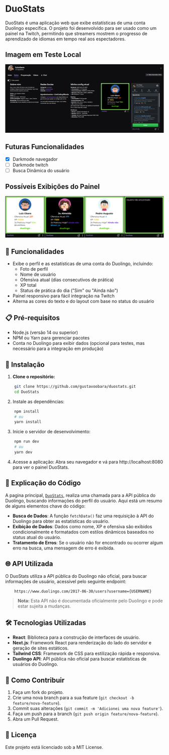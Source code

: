 # DuoStats

DuoStats é uma aplicação web que exibe estatísticas de uma conta Duolingo específica. O projeto foi desenvolvido para ser usado como um painel na Twitch, permitindo que streamers mostrem o progresso de aprendizado de idiomas em tempo real aos espectadores.

## Imagem em Teste Local

![DuoStats em Funcionamento na Twitch](./assets/visualização-twitch.png)

## Futuras Funcionalidades

- [x] Darkmode navegador
- [ ] Darkmode twitch
- [ ] Busca Dinâmica do usuário

## Possíveis Exibições do Painel

![Possíveis painéis](./assets/duostats-paineis.png)

## 🚀 Funcionalidades

- Exibe o perfil e as estatísticas de uma conta do Duolingo, incluindo:
  - Foto de perfil
  - Nome de usuário
  - Ofensiva atual (dias consecutivos de prática)
  - XP total
  - Status de prática do dia ("Sim" ou "Ainda não")
- Painel responsivo para fácil integração na Twitch
- Alterna as cores do texto e do layout com base no status do usuário

## 📋 Pré-requisitos

- Node.js (versão 14 ou superior)
- NPM ou Yarn para gerenciar pacotes
- Conta no Duolingo para exibir dados (opcional para testes, mas necessário para a integração em produção)

## 🔧 Instalação

1. **Clone o repositório:**

```bash
    git clone https://github.com/gustavoobara/duostats.git
    cd DuoStats
```
2. Instale as dependências:

```bash
    npm install
    # ou
    yarn install
```
3. Inicie o servidor de desenvolvimento:

```bash
    npm run dev
    # ou
    yarn dev
```

4. Acesse a aplicação:
Abra seu navegador e vá para http://localhost:8080 para ver o painel DuoStats.

## 📂 Explicação do Código

A pagina principal, [`DuoStats`](./app/duostats/page.tsx), realiza uma chamada para a API pública do Duolingo, buscando informações do perfil do usuário. Aqui está um resumo de alguns elementos chave do código:

- **Busca de Dados**: A função `fetchData()` faz uma requisição à API do Duolingo para obter as estatísticas do usuário.
- **Exibição de Dados**: Dados como nome, XP e ofensiva são exibidos condicionalmente e formatados com estilos dinâmicos baseados no status atual do usuário.
- **Tratamento de Erros**: Se o usuário não for encontrado ou ocorrer algum erro na busca, uma mensagem de erro é exibida.

## 🌐 API Utilizada

O DuoStats utiliza a API pública do Duolingo não oficial, para buscar informações de usuário, acessível pelo seguinte endpoint:
```bash
    https://www.duolingo.com/2017-06-30/users?username={USERNAME}
```
>**Nota:** Esta API não é documentada oficialmente pelo Duolingo e pode estar sujeita a mudanças.

## 🛠️ Tecnologias Utilizadas

- **React**: Biblioteca para a construção de interfaces de usuário.
- **Next.js**: Framework React para renderização do lado do servidor e geração de sites estáticos.
- **Tailwind CSS**: Framework de CSS para estilização rápida e responsiva.
- **Duolingo API**: API pública não oficial para buscar estatísticas de usuários do Duolingo.

## 🚀 Como Contribuir

1. Faça um fork do projeto.
2. Crie uma nova branch para a sua feature (`git checkout -b feature/nova-feature`).
3. Commit suas alterações (`git commit -m 'Adicionei uma nova feature'`).
4. Faça um push para a branch (`git push origin feature/nova-feature`).
5. Abra um Pull Request.

## 📜 Licença

Este projeto está licenciado sob a MIT License.